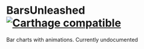 # BarsUnleashed [![Carthage compatible](https://img.shields.io/badge/Carthage-compatible-4BC51D.svg?style=flat)](https://github.com/Carthage/Carthage)
Bar charts with animations. Currently undocumented
